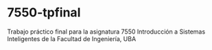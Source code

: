 # 7550-tpfinal
Trabajo práctico final para la asignatura 7550 Introducción a Sistemas Inteligentes de la Facultad de Ingeniería, UBA
